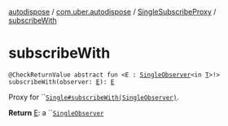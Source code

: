 [autodispose](../../index.md) / [com.uber.autodispose](../index.md) / [SingleSubscribeProxy](index.md) / [subscribeWith](./subscribe-with.md)

# subscribeWith

`@CheckReturnValue abstract fun <E : `[`SingleObserver`](http://reactivex.io/RxJava/2.x/javadoc/io/reactivex/SingleObserver.html)`<in `[`T`](index.md#T)`>!> subscribeWith(observer: `[`E`](subscribe-with.md#E)`): `[`E`](subscribe-with.md#E)

Proxy for ``[`Single#subscribeWith(SingleObserver)`](http://reactivex.io/RxJava/2.x/javadoc/io/reactivex/Single.html#subscribeWith(E)).

**Return**
[E](subscribe-with.md#E): a ``[`SingleObserver`](http://reactivex.io/RxJava/2.x/javadoc/io/reactivex/SingleObserver.html)

